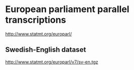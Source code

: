 # European parliament parallel transcriptions
http://www.statmt.org/europarl/

## Swedish-English dataset
http://www.statmt.org/europarl/v7/sv-en.tgz
